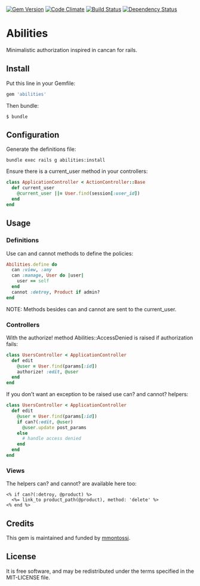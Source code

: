 [![Gem Version](https://badge.fury.io/rb/abilities.svg)](http://badge.fury.io/rb/abilities)
[![Code Climate](https://codeclimate.com/github/mmontossi/abilities/badges/gpa.svg)](https://codeclimate.com/github/mmontossi/abilities)
[![Build Status](https://travis-ci.org/mmontossi/abilities.svg)](https://travis-ci.org/mmontossi/abilities)
[![Dependency Status](https://gemnasium.com/mmontossi/abilities.svg)](https://gemnasium.com/mmontossi/abilities)

# Abilities

Minimalistic authorization inspired in cancan for rails.

## Install

Put this line in your Gemfile:
```ruby
gem 'abilities'
```

Then bundle:
```
$ bundle
```

## Configuration

Generate the definitions file:
```
bundle exec rails g abilities:install
```

Ensure there is a current_user method in your controllers:
```ruby
class ApplicationController < ActionController::Base
  def current_user
    @current_user ||= User.find(session[:user_id])
  end
end
```

## Usage

### Definitions

Use can and cannot methods to define the policies:
```ruby
Abilities.define do
  can :view, :any
  can :manage, User do |user|
    user == self
  end
  cannot :detroy, Product if admin?
end
```

NOTE: Methods besides can and cannot are sent to the current_user.

### Controllers

With the authorize! method Abilities::AccessDenied is raised if authorization fails:
```ruby
class UsersController < ApplicationController
  def edit
    @user = User.find(params[:id])
    authorize! :edit, @user
  end
end
```

If you don't want an exception to be raised use can? and cannot? helpers:
```ruby
class UsersController < ApplicationController
  def edit
    @user = User.find(params[:id])
    if can?(:edit, @user)
      @user.update post_params
    else
      # handle access denied
    end
  end
end
```

### Views

The helpers can? and cannot? are available here too:
```erb
<% if can?(:detroy, @product) %>
  <%= link_to product_path(@product), method: 'delete' %>
<% end %>
```

## Credits

This gem is maintained and funded by [mmontossi](https://github.com/mmontossi).

## License

It is free software, and may be redistributed under the terms specified in the MIT-LICENSE file.
